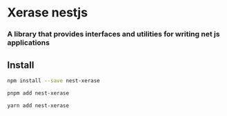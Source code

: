 # Xerase nestjs

### A library that provides interfaces and utilities for writing net js applications

## Install

```bash
npm install --save nest-xerase

pnpm add nest-xerase

yarn add nest-xerase
```
